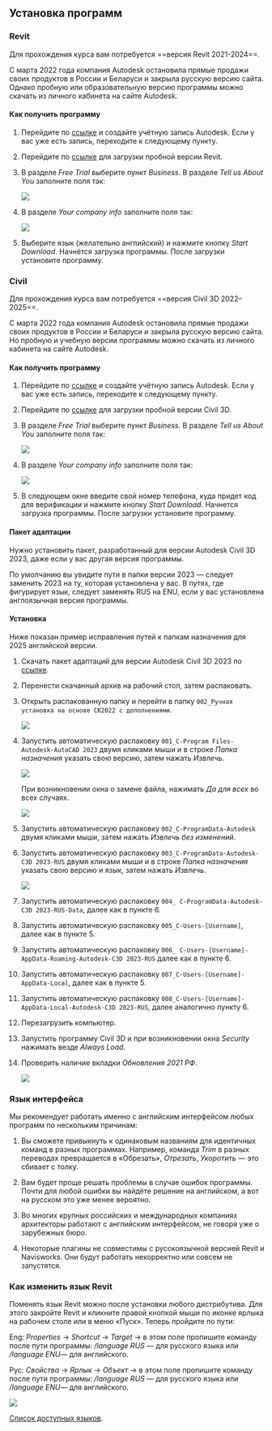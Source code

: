 ## Установка программ

### Revit

Для прохождения курса вам потребуется ==версия Revit 2021-2024==. 

С марта 2022 года компания Autodesk остановила прямые продажи своих продуктов в России и Беларуси и закрыла русскую версию сайта. Однако пробную или образовательную версию программы можно скачать из личного кабинета на сайте Autodesk.

#### Как получить программу

1. Перейдите по [ссылке](https://accounts.autodesk.com/register) и создайте учётную запись Autodesk. Если у вас уже есть запись, переходите к следующему пункту. 

2. Перейдите по [ссылке](https://www.autodesk.com/products/revit/trial-intake) для загрузки пробной версии Revit. 

3. В разделе *Free Trial* выберите пункт *Business*. В разделе *Tell us About You* заполните поля так:

    ![](/img/RVC_3/%D0%A1%D0%BD%D0%B8%D0%BC%D0%BE%D0%BA_%D1%8D%D0%BA%D1%80%D0%B0%D0%BD%D0%B0_2022-03-16_%D0%B2_14.27.43.png)

4. В разделе *Your company info* заполните поля так:

    ![](/img/RVC_3/%D0%A1%D0%BD%D0%B8%D0%BC%D0%BE%D0%BA_%D1%8D%D0%BA%D1%80%D0%B0%D0%BD%D0%B0_2022-03-16_%D0%B2_14.32.06.png)

5. Выберите язык (желательно английский) и нажмите кнопку *Start Download*. Начнётся загрузка программы. После загрузки установите программу.

### Civil

Для прохождения курса вам потребуется ==версия Civil 3D 2022–2025==.

С марта 2022 года компания Autodesk остановила прямые продажи своих продуктов в России и Беларуси и закрыла русскую версию сайта. Но пробную и учебную версии программы можно скачать из личного кабинета на сайте Autodesk.

#### Как получить программу

1. Перейдите по [ссылке](https://accounts.autodesk.com/register) и создайте учётную запись Autodesk. Если у вас уже есть запись, переходите к следующему пункту.

2. Перейдите по [ссылке](https://www.autodesk.com/products/civil-3d/trial-intake) для загрузки пробной версии Civil 3D.

3. В разделе *Free Trial* выберите пункт *Business.* В разделе *Tell us About You* заполните поля так:

    ![](/img/RVC_3/f247f28c-efff-4a3e-9311-f1b9f77f4a59.png)

4. В разделе *Your company info* заполните поля так:

    ![](/img/RVC_3/Screenshot_2024-04-17_at_10.54.49.png)

5. В следующем окне введите свой номер телефона, куда придет код для верификации и нажмите кнопку *Start Download*. Начнется загрузка программы. После загрузки установите программу.

#### Пакет адаптации

Нужно установить пакет, разработанный для версии Autodesk Civil 3D 2023, даже если у вас другая версия программы.

По умолчанию вы увидите пути в папки версии 2023 — следует заменить 2023 на ту, которая установлена у вас. В путях, где фигурирует язык, следует заменять RUS на ENU, если у вас установлена англоязычная версия программы.

#### Установка

Ниже показан пример исправления путей к папкам назначения для 2025 английской версии.

1. Скачать пакет адаптаций для версии Autodesk Civil 3D 2023 по [ссылке](https://infrabim.pro/downloads).
2. Перенести скачанный архив на рабочий стол, затем распаковать.
3. Открыть распакованную папку и перейти в папку `002_Ручная установка на основе СК2022 с дополнениями`.
    
    ![](/img/RVC_3/Untitled.png)
    
4. Запустить автоматическую распаковку `001_C-Program Files-Autodesk-AutoCAD 2023` двумя кликами мыши и в строке *Папка назначения* указать свою версию, затем нажать *Извлечь*.
    
    ![](/img/RVC_3/Untitled%201.png)
    
    При возникновении окна о замене файла, нажимать *Да для всех* во всех случаях.
    
    ![](/img/RVC_3/Untitled%202.png)
    
5. Запустить автоматическую распаковку `002_C-ProgramData-Autodesk` двумя кликами мыши, затем нажать *Извлечь без изменений*.
6. Запустить автоматическую распаковку `003_C-ProgramData-Autodesk-C3D 2023-RUS` двумя кликами мыши и в строке *Папка назначения* указать свою версию и язык, затем нажать *Извлечь*.
    
    ![](/img/RVC_3/Untitled%203.png)
    
7. Запустить автоматическую распаковку `004_ C-ProgramData-Autodesk-C3D 2023-RUS-Data`, далее как в пункте 6.
8. Запустить автоматическую распаковку `005_C-Users-[Username]`, далее как в пункте 5.
9. Запустить автоматическую распаковку `006_ C-Users-[Username]-AppData-Roaming-Autodesk-C3D 2023-RUS` далее как в пункте 6.
10. Запустить автоматическую распаковку `007_C-Users-[Username]-AppData-Local`, далее как в пункте 5.
11. Запустить автоматическую распаковку `008_C-Users-[Username]-AppData-Local-Autodesk-C3D 2023-RUS`, далее аналогично пункту 6.
12. Перезагрузить компьютер.
13. Запустить программу Civil 3D и при возникновении окна *Security* нажимать везде *Always Load*.
14. Проверить наличие вкладки *Обновления 2021 РФ*.
    
    ![](/img/RVC_3/Untitled%204.png)
    

### Язык интерфейса

Мы рекомендует работать именно с английским интерфейсом любых программ по нескольким причинам:

1. Вы сможете привыкнуть к одинаковым названиям для идентичных команд в разных программах. Например, команда *Trim* в разных переводах превращается в «Обрезать», *Отрезать*, *Укоротить* — это сбивает с толку.

2. Вам будет проще решать проблемы в случае ошибок программы. Почти для любой ошибки вы найдёте решение на английском, а вот на русском это уже менее вероятно.

3. Во многих крупных российских и международных компаниях архитекторы работают с английским интерфейсом, не говоря уже о зарубежных бюро.

4. Некоторые плагины не совместимы с русскоязычной версией Revit и Navisworks. Они будут работать некорректно или совсем не запустятся. 

### Как изменить язык Revit

Поменять язык Revit можно после установки любого дистрибутива. Для этого закройте Revit и кликните правой кнопкой мыши по иконке ярлыка на рабочем столе или в меню «Пуск». Теперь пройдите по пути:

Eng: *Properties* → *Shortcut* → *Target* → в этом поле пропишите команду после пути программы: */language RUS* — для русского языка или */language ENU*— для английского.

Рус: *Свойства* → *Ярлык* → *Объект* → в этом поле пропишите команду после пути программы: */language RUS* — для русского языка или */language ENU*— для английского. 

![](/img/RVC_3/change_language_revit.jpg)

[Список доступных языков](https://knowledge.autodesk.com/ru/support/revit/troubleshooting/caas/CloudHelp/cloudhelp/2020/RUS/Revit-Installation/files/GUID-BD09C1B4-5520-475D-BE7E-773642EEBD6C-htm.html).